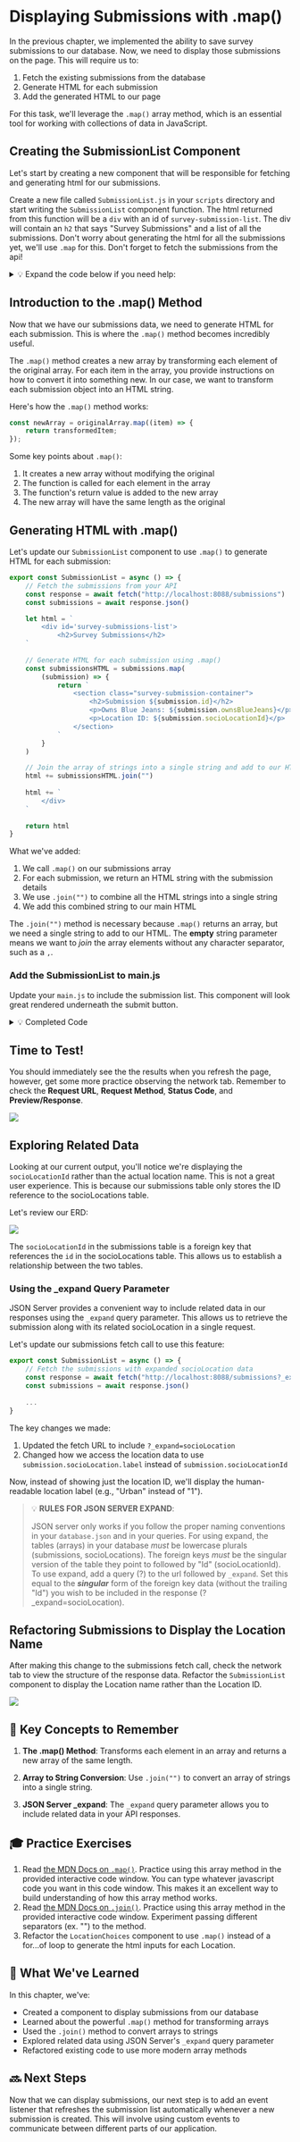 # Displaying Submissions with .map()

In the previous chapter, we implemented the ability to save survey submissions to our database. Now, we need to display those submissions on the page. This will require us to:

1. Fetch the existing submissions from the database
2. Generate HTML for each submission
3. Add the generated HTML to our page

For this task, we'll leverage the `.map()` array method, which is an essential tool for working with collections of data in JavaScript.

## Creating the SubmissionList Component

Let's start by creating a new component that will be responsible for fetching and generating html for our submissions.

Create a new file called `SubmissionList.js` in your `scripts` directory and start writing the `SubmissionList` component function. The html returned from this function will be a `div` with an id of `survey-submission-list`. The div will contain an `h2` that says "Survey Submissions" and a list of all the submissions. Don't worry about generating the html for all the submissions yet, we'll use `.map` for this. Don't forget to fetch the submissions from the api!

<details>
  <summary>💡 Expand the code below if you need help:</summary>

  ```javascript
  export const SubmissionList = async () => {
      // Fetch the submissions from your API
      const response = await fetch("http://localhost:8088/submissions")
      const submissions = await response.json()

      let html = `
          <div id='survey-submissions-list'>
              <h2>Survey Submissions</h2>
      `
      
      // TODO: Generate HTML for each submission
      
      html += `
          </div>
      `
      
      return html
  }
  ```
</details>

## Introduction to the .map() Method

Now that we have our submissions data, we need to generate HTML for each submission. This is where the `.map()` method becomes incredibly useful.

The `.map()` method creates a new array by transforming each element of the original array. For each item in the array, you provide instructions on how to convert it into something new. In our case, we want to transform each submission object into an HTML string.

Here's how the `.map()` method works:

```javascript
const newArray = originalArray.map((item) => {
    return transformedItem;
});
```

Some key points about `.map()`:
1. It creates a new array without modifying the original
2. The function is called for each element in the array
3. The function's return value is added to the new array
4. The new array will have the same length as the original

## Generating HTML with .map()

Let's update our `SubmissionList` component to use `.map()` to generate HTML for each submission:

```javascript
export const SubmissionList = async () => {
    // Fetch the submissions from your API
    const response = await fetch("http://localhost:8088/submissions")
    const submissions = await response.json()

    let html = `
        <div id='survey-submissions-list'>
            <h2>Survey Submissions</h2>
    `
    
    // Generate HTML for each submission using .map()
    const submissionsHTML = submissions.map(
        (submission) => {
            return `
                <section class="survey-submission-container">
                    <h2>Submission ${submission.id}</h2>
                    <p>Owns Blue Jeans: ${submission.ownsBlueJeans}</p>
                    <p>Location ID: ${submission.socioLocationId}</p>
                </section>
            `
        }
    )

    // Join the array of strings into a single string and add to our HTML
    html += submissionsHTML.join("")
    
    html += `
        </div>
    `
    
    return html
}
```

What we've added:
1. We call `.map()` on our submissions array
2. For each submission, we return an HTML string with the submission details
3. We use `.join("")` to combine all the HTML strings into a single string
4. We add this combined string to our main HTML

The `.join("")` method is necessary because `.map()` returns an array, but we need a single string to add to our HTML. The **empty** string parameter means we want to *join* the array elements without any character separator, such as a `,`.

### Add the SubmissionList to main.js

Update your `main.js` to include the submission list. This component will look great rendered underneath the submit button.

<details>
  <summary>💡 Completed Code</summary>

  ```javascript
  import { JeanChoices } from "./JeanChoices.js"
  import { LocationChoices } from "./LocationChoices.js"
  import { SubmissionButton } from "./SubmissionButton.js"
  import { SubmissionList } from "./SubmissionList.js"

  const container = document.querySelector("#container")

  const render = async () => {
      const jeansHTML = JeanChoices()
      const locationsHTML = await LocationChoices()
      const buttonHTML = SubmissionButton()
      const submissionsHTML = await SubmissionList()

      container.innerHTML = `
          ${jeansHTML}
          ${locationsHTML}
          ${buttonHTML}
          ${submissionsHTML}
      `
  }

  render()
  ```
</details>

## Time to Test!
You should immediately see the the results when you refresh the page, however, get some more practice observing the network tab. Remember to check the **Request URL**, **Request Method**, **Status Code**, and **Preview/Response**. 

![](./images/indiana-jeans-submissions.png)

## Exploring Related Data

Looking at our current output, you'll notice we're displaying the `socioLocationId` rather than the actual location name. This is not a great user experience. This is because our submissions table only stores the ID reference to the socioLocations table.

Let's review our ERD:

![](./images/indiana-jeans-erd.png)

The `socioLocationId` in the submissions table is a foreign key that references the `id` in the socioLocations table. This allows us to establish a relationship between the two tables.

### Using the _expand Query Parameter

JSON Server provides a convenient way to include related data in our responses using the `_expand` query parameter. This allows us to retrieve the submission along with its related socioLocation in a single request.

Let's update our submissions fetch call to use this feature:

```javascript
export const SubmissionList = async () => {
    // Fetch the submissions with expanded socioLocation data
    const response = await fetch("http://localhost:8088/submissions?_expand=socioLocation")
    const submissions = await response.json()
    
    ...
}
```

The key changes we made:
1. Updated the fetch URL to include `?_expand=socioLocation`
2. Changed how we access the location data to use `submission.socioLocation.label` instead of `submission.socioLocationId`

Now, instead of showing just the location ID, we'll display the human-readable location label (e.g., "Urban" instead of "1").

> 💡 **RULES FOR JSON SERVER EXPAND**:
> 
> JSON server only works if you follow the proper naming conventions in your `database.json` and in your queries. For using expand, the tables (arrays) in your database *must* be lowercase plurals (submissions, socioLocations). The foreign keys *must* be the singular version of the table they point to followed by "Id" (socioLocationId). To use expand, add a query (?) to the url followed by `_expand`. Set this equal to the ***singular*** form of the foreign key data (without the trailing "Id") you wish to be included in the response (?_expand=socioLocation).

## Refactoring Submissions to Display the Location Name

After making this change to the submissions fetch call, check the network tab to view the structure of the response data. Refactor the `SubmissionList` component to display the Location name rather than the Location ID. 

![](./images/indiana-jeans-submissions-locations.png)

## 📓 Key Concepts to Remember

1. **The .map() Method**: Transforms each element in an array and returns a new array of the same length.

2. **Array to String Conversion**: Use `.join("")` to convert an array of strings into a single string.

4. **JSON Server _expand**: The `_expand` query parameter allows you to include related data in your API responses.

## 🎓 Practice Exercises

1. Read [the MDN Docs on `.map()`](https://developer.mozilla.org/en-US/docs/Web/JavaScript/Reference/Global_Objects/Map). Practice using this array method in the provided interactive code window. You can type whatever javascript code you want in this code window. This makes it an excellent way to build understanding of how this array method works.
2. Read [the MDN Docs on `.join()`](https://developer.mozilla.org/en-US/docs/Web/JavaScript/Reference/Global_Objects/Array/join). Practice using this array method in the provided interactive code window. Experiment passing different separators (ex. "") to the method.
3. Refactor the `LocationChoices` component to use `.map()` instead of a for...of loop to generate the html inputs for each Location.

## 📝 What We've Learned

In this chapter, we've:
- Created a component to display submissions from our database
- Learned about the powerful `.map()` method for transforming arrays
- Used the `.join()` method to convert arrays to strings
- Explored related data using JSON Server's `_expand` query parameter
- Refactored existing code to use more modern array methods

## 🔜 Next Steps

Now that we can display submissions, our next step is to add an event listener that refreshes the submission list automatically whenever a new submission is created. This will involve using custom events to communicate between different parts of our application.